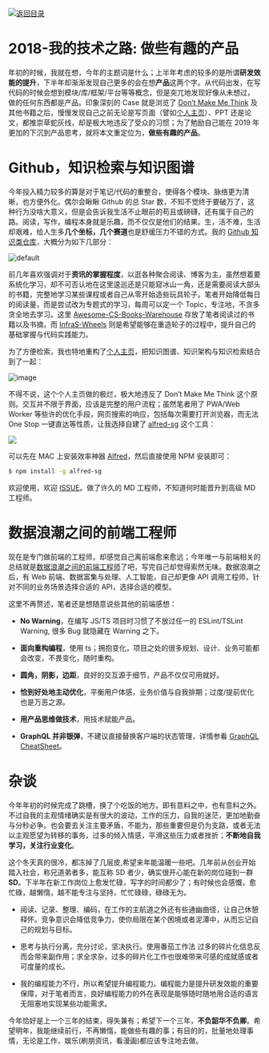 [![返回目录](https://parg.co/U0e)](https://parg.co/U0X)

# 2018-我的技术之路: 做些有趣的产品

年初的时候，我就在想，今年的主题词是什么；上半年考虑的较多的是所谓**研发效能的提升**，下半年却渐渐发现自己更多的会在想**产品**这两个字。从代码出发，在写代码的时候会想到模块/库/框架/平台等等概念，但是突兀地发现好像从未想过，做的任何东西都是产品。印象深刻的 Case 就是浏览了 [Don’t Make Me Think](https://parg.co/64R) 及其他书籍之后，慢慢发现自己之前无论是写页面（譬如[个人主页](http://wx-chevalier.github.io)）、PPT 还是论文，都推崇草蛇灰线，却是极大地违反了受众的习惯；为了勉励自己能在 2019 年更加的下沉到产品思考，就将本文重定位为，**做些有趣的产品**。

# Github，知识检索与知识图谱

今年投入精力较多的算是对于笔记/代码的重整合，使得各个模块、脉络更为清晰，也方便外化。偶尔会瞅瞅 Github 的总 Star 数，不知不觉终于要破万了，这种行为没啥大意义，但是会告诉我生活不止眼前的苟且或磅礴，还有属于自己的路。阅读，写作，编程本身就是乐趣，而不仅仅是他们的结果。生，活不难，生活却艰难，给人生多**几个坐标，几个赛道**也是舒缓压力不错的方式。我的 [Github 知识类仓库](https://github.com/wx-chevalier)，大概分为如下几部分：

![default](https://user-images.githubusercontent.com/5803001/50385677-2996cd80-0714-11e9-8f7f-55945c435375.png)

前几年喜欢强调对于**资讯的掌握程度**，以逛各种聚合阅读、博客为主，虽然想着要系统化学习，却不可否认地在这里逡巡还是只能窥冰山一角，还是需要阅读大部头的书籍，完整地学习某些课程或者自己从零开始造些玩具轮子。笔者开始降低每日的阅读量，而是尝试改为专题式的学习，每周可以定一个 Topic，专注地，不贪多贪全地去学习。这里 [Awesome-CS-Books-Warehouse](https://github.com/wx-chevalier/Awesome-CS-Books-Warehouse) 存放了笔者阅读过的书籍以及书摘，而 [InfraS-Wheels](https://github.com/wx-chevalier/InfraS-Wheels) 则是希望能够在重造轮子的过程中，提升自己的基础掌握与代码实践能力。

为了方便检索，我也特地重构了[个人主页](http://wx-chevalier.github.io)，把知识图谱、知识架构与知识检索结合到了一起：

![image](https://user-images.githubusercontent.com/5803001/50374921-2b876080-0630-11e9-87b1-ef3fea261324.png)

不得不说，这个个人主页做的极烂，极大地违反了 Don’t Make Me Think 这个原则。交互并不限于界面，应该是完整的用户流程；虽然笔者用了 PWA/Web Worker 等些许的优化手段，网页搜索的响应，包括每次需要打开浏览器，而无法 One Stop 一键直达等性质，让我选择自建了 [alfred-sg](https://parg.co/6Vs) 这个工具：

![](https://user-images.githubusercontent.com/5803001/50546216-fd70d480-0c5e-11e9-9b6b-cceaf7860c58.png)

可以先在 MAC 上安装效率神器 [Alfred](https://xclient.info/s/alfred.html)，然后直接使用 NPM 安装即可：

```sh
$ npm install -g alfred-sg
```

欢迎使用，欢迎 [ISSUE](https://github.com/wx-chevalier/xCompass/issues)。做了许久的 MD 工程师，不知道何时能晋升到高级 MD 工程师。

# 数据浪潮之间的前端工程师

现在是专门做前端的工程师，却感觉自己离前端愈来愈远；今年唯一与前端相关的总结就是[数据浪潮之间的前端工程师](https://parg.co/6KA)了吧，写完自己却觉得索然无味。数据浪潮之后，有 Web 前端、数据富集与处理、人工智能，自己却更像 API 调用工程师，针对不同的业务场景选择合适的 API，选择合适的模型。

这里不再赘述，笔者还是想随意说些其他的前端感想：

- **No Warning**，在编写 JS/TS 项目时习惯了不放过任一的 ESLint/TSLint Warning, 很多 Bug 就隐藏在 Warning 之下。

- **面向重构编程**，使用 ts；拥抱变化，项目之处的很多规划、设计、业务可能都会改变，不畏变化，随时重构。

- **圆角，阴影，边距**，良好的交互源于细节，产品不仅仅可用就好。

- **恰到好处地主动优化**，平衡用户体感，业务价值与自我排期；过度/提前优化也是万恶之源。

- **用产品思维做技术**，用技术赋能产品。

- **GraphQL 并非银弹**，不建议直接替换客户端的状态管理，详情参看 [GraphQL CheatSheet](https://github.com/wx-chevalier/Awesome-CheatSheets/blob/master/Backend/Architecture/Style/GraphQL-CheatSheet.md)。

# 杂谈

今年年初的时候完成了跳槽，换了个吃饭的地方。即有意料之中，也有意料之外。不过自我的主观情绪确实是有很大的波动，工作的压力，自我的迷茫，更加地勤奋与分秒必争。也会要去关注主要矛盾，不能为，那些重要但是仍为支路，或者无法以主观愿望为转移的事务，过多的倾入情感，平滑这些压力或者挫折；**不断地自我学习，关注行业变化**。

这个冬天真的很冷，都冻掉了几层皮,希望来年能温暖一些吧。几年前从创业开始踏入社会，称兄道弟者多，能互称 SD 者少，确实很开心能在新的岗位碰到一群 **SD**。下半年在新工作岗位上愈发忙碌，写字的时间都少了；有时候也会感慨，愈忙碌，越懒惰，越不能专注与坚持，忙忙碌碌，碌碌无为。

- 阅读、记录、整理、编码，在工作的主航道之外还有些通幽曲径，让自己休憩释怀。竞争意识会降低竞争力，使你局限在某个困境或者泥潭中，从而忘记自己的规划与目标。

- 思考与执行分离，充分讨论，坚决执行。使用番茄工作法 过多的碎片化信息反而会带来副作用；求全求杂，过多的碎片化工作也很难带来可感的成就感或者可度量的成长。

- 我的编程能力不行，所以希望提升编程能力。编程能力是提升研发效能的重要保障，对于笔者而言，良好编程能力的外在表现是能够随时随地用合适的语言无阻塞地实现某些功能需求。

今年恰好是上一个三年的结束，得失兼有；希望下一个三年，**不负韶华不负卿**。希望明年，我能继续前行，不再懒惰，能做些有趣的事；有目的的，批量地处理事情，无论是工作，娱乐(刷朋资讯，看漫画)都应该专注地去做。
